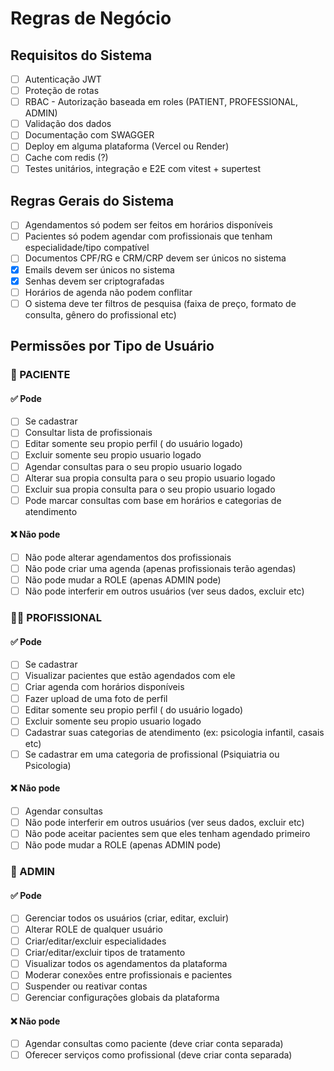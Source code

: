 # Regras de Negócio

## Requisitos do Sistema

- [ ] Autenticação JWT
- [ ] Proteção de rotas
- [ ] RBAC - Autorização baseada em roles (PATIENT, PROFESSIONAL, ADMIN)
- [ ] Validação dos dados
- [ ] Documentação com SWAGGER
- [ ] Deploy em alguma plataforma (Vercel ou Render)
- [ ] Cache com redis (?)
- [ ] Testes unitários, integração e E2E com vitest + supertest

## Regras Gerais do Sistema

- [ ] Agendamentos só podem ser feitos em horários disponíveis
- [ ] Pacientes só podem agendar com profissionais que tenham especialidade/tipo compatível
- [ ] Documentos CPF/RG e CRM/CRP devem ser únicos no sistema
- [x] Emails devem ser únicos no sistema
- [x] Senhas devem ser criptografadas
- [ ] Horários de agenda não podem conflitar
- [ ] O sistema deve ter filtros de pesquisa (faixa de preço, formato de consulta, gênero do profissional etc)

## Permissões por Tipo de Usuário

### 👤 PACIENTE

#### ✅ Pode

- [ ] Se cadastrar
- [ ] Consultar lista de profissionais
- [ ] Editar somente seu propio perfil ( do usuário logado)
- [ ] Excluir somente seu propio usuario logado
- [ ] Agendar consultas para o seu propio usuario logado
- [ ] Alterar sua propia consulta para o seu propio usuario logado
- [ ] Excluir sua propia consulta para o seu propio usuario logado
- [ ] Pode marcar consultas com base em horários e categorias de atendimento

#### ❌ Não pode

- [ ] Não pode alterar agendamentos dos profissionais
- [ ] Não pode criar uma agenda (apenas profissionais terão agendas)
- [ ] Não pode mudar a ROLE (apenas ADMIN pode)
- [ ] Não pode interferir em outros usuários (ver seus dados, excluir etc)

### 👨‍⚕️ PROFISSIONAL

#### ✅ Pode

- [ ] Se cadastrar
- [ ] Visualizar pacientes que estão agendados com ele  
- [ ] Criar agenda com horários disponíveis
- [ ] Fazer upload de uma foto de perfil
- [ ] Editar somente seu propio perfil ( do usuário logado)
- [ ] Excluir somente seu propio usuario logado
- [ ] Cadastrar suas categorias de atendimento (ex: psicologia infantil, casais etc)
- [ ] Se cadastrar em uma categoria de profissional (Psiquiatria ou Psicologia)

#### ❌ Não pode

- [ ] Agendar consultas
- [ ] Não pode interferir em outros usuários (ver seus dados, excluir etc)
- [ ] Não pode aceitar pacientes sem que eles tenham agendado primeiro
- [ ] Não pode mudar a ROLE (apenas ADMIN pode)

### 👑 ADMIN

#### ✅ Pode

- [ ] Gerenciar todos os usuários (criar, editar, excluir)
- [ ] Alterar ROLE de qualquer usuário
- [ ] Criar/editar/excluir especialidades
- [ ] Criar/editar/excluir tipos de tratamento
- [ ] Visualizar todos os agendamentos da plataforma
- [ ] Moderar conexões entre profissionais e pacientes
- [ ] Suspender ou reativar contas
- [ ] Gerenciar configurações globais da plataforma

#### ❌ Não pode

- [ ] Agendar consultas como paciente (deve criar conta separada)
- [ ] Oferecer serviços como profissional (deve criar conta separada)
